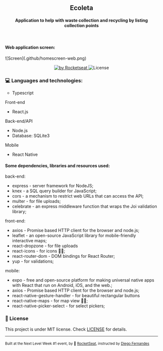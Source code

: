 <h2 align="center"> Ecoleta</h2>
<h4 align="center">Application to help with waste collection and recycling by listing collection points </h4>
<br>

<h4>Web application screen:</h4>
![Screen](.github/homescreen-web.png)
<br>

<p align="center">
  <a href="https://rocketseat.com.br">
    <img alt="by Rocketseat" src="https://img.shields.io/badge/made%20by-Rocketseat-%21A7DF1E">
  </a>
  <img alt="License" src="https://img.shields.io/badge/license-MIT-%21A7DF1E">
</p>

 ### :computer: Languages and technologies:
  <ul style="list-style-type:circle;">
  <li>Typescript</li>
  </ul>
  Front-end<ul style="list-style-type:disc;">
  <li>React.js</li>
  </ul> 
  Back-end/API<ul style="list-style-type:disc;">
  <li>Node.js</li>  
  <li>Database:
  SQLite3</li>
  </ul>
  Mobile<ul style="list-style-type:disc;">
  <li>React Native</li>
  </ul>
  <h4>Some dependencies, libraries and resources used:</h4>
  back-end:
  <ul style="list-style-type:disc;">
  <li>express - server framework for NodeJS;</li>
  <li>knex - a SQL query builder for JavaScript;</li>
  <li>cors - a mechanism to restrict web URLs that can access the API;</li>
  <li>multer - for file uploads; </li>
  <li>celebrate - an express middleware function that wraps the Joi validation library; </li>
  </ul>
  front-end:
  <ul style="list-style-type:disc;">
  <li>axios - Promise based HTTP client for the browser and node.js;</li>
  <li>leaflet - an open-source JavaScript library for mobile-friendly interactive maps;</li>
  <li>react-dropzone - for file uploads</li>
  <li>react-icons - for icons 🤷‍♂️;</li>
  <li>react-router-dom - DOM bindings for React Router; </li>
  <li>yup - for validations; </li>
  </ul>
  mobile:
  <ul style="list-style-type:disc;">
  <li>expo - free and open-source platform for making universal native apps with React that run on Android, iOS, and the web.;</li>
  <li>axios - Promise based HTTP client for the browser and node.js;</li>
  <li>react-native-gesture-handler - for beautiful rectangular buttons</li>
  <li>react-native-maps - for map view 🤷‍♂️;</li>
  <li>react-native-picker-select - for select pickers; </li>
  </ul>

### :memo: License
  This project is under MIT license. Check [LICENSE](LICENSE.md) for details.
<br><hr><small>
  Built at the Next Level Week #1 event, by :rocket: [RocketSeat](https://rocketseat.com.br/), instructed by [Diego Fernandes](https://github.com/diego3g)
  </small>

